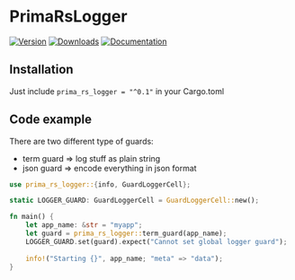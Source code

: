 # PrimaRsLogger

[![Version](https://img.shields.io/crates/v/prima_rs_logger.svg)](https://crates.io/crates/prima_rs_logger)
[![Downloads](https://img.shields.io/crates/d/prima_rs_logger.svg)](https://crates.io/crates/prima_rs_logger)
[![Documentation](https://img.shields.io/badge/docs-latest-blue.svg)](https://docs.rs/prima_rs_logger)

## Installation

Just include `prima_rs_logger = "^0.1"` in your Cargo.toml

## Code example

There are two different type of guards:
- term guard => log stuff as plain string
- json guard => encode everything in json format

```rust
use prima_rs_logger::{info, GuardLoggerCell};

static LOGGER_GUARD: GuardLoggerCell = GuardLoggerCell::new();

fn main() {
    let app_name: &str = "myapp";
    let guard = prima_rs_logger::term_guard(app_name);
    LOGGER_GUARD.set(guard).expect("Cannot set global logger guard");
    
    info!("Starting {}", app_name; "meta" => "data");
}
```
